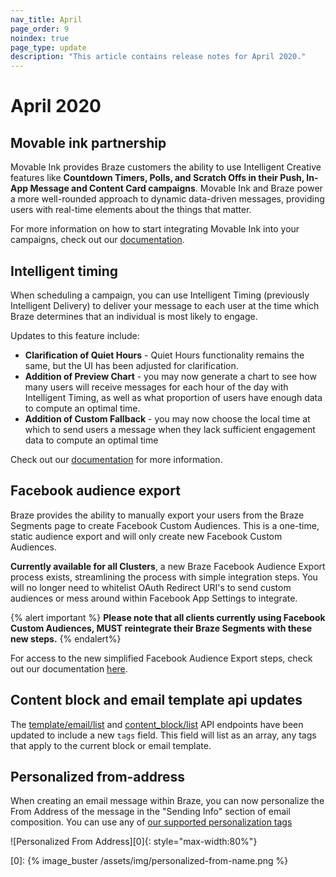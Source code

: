 ```yaml
---
nav_title: April
page_order: 9
noindex: true
page_type: update
description: "This article contains release notes for April 2020."
---
```

# April 2020

## Movable ink partnership

Movable Ink provides Braze customers the ability to use Intelligent Creative features like __Countdown Timers, Polls, and Scratch Offs in their Push, In-App Message and Content Card campaigns__. Movable Ink and Braze power a more well-rounded approach to dynamic data-driven messages, providing users with real-time elements about the things that matter.

For more information on how to start integrating Movable Ink into your campaigns, check out our [documentation]({{site.baseurl}}/partners/channel_extensions/creative_and_personalization/intelligent_creative/movable_ink/).

## Intelligent timing

When scheduling a campaign, you can use Intelligent Timing (previously Intelligent Delivery) to deliver your message to each user at the time which Braze determines that an individual is most likely to engage.

Updates to this feature include:
- __Clarification of Quiet Hours__ - Quiet Hours functionality remains the same, but the UI has been adjusted for clarification.
- __Addition of Preview Chart__ - you may now generate a chart to see how many users will receive messages for each hour of the day with Intelligent Timing, as well as what proportion of users have enough data to compute an optimal time.
- __Addition of Custom Fallback__ - you may now choose the local time at which to send users a message when they lack sufficient engagement data to compute an optimal time

Check out our [documentation]({{site.baseurl}}/user_guide/intelligence/intelligent_timing/) for more information.

## Facebook audience export

Braze provides the ability to manually export your users from the Braze Segments page to create Facebook Custom Audiences. This is a one-time, static audience export and will only create new Facebook Custom Audiences.

__Currently available for all Clusters__, a new Braze Facebook Audience Export process exists, streamlining the process with simple integration steps. You will no longer need to whitelist OAuth Redirect URI's to send custom audiences or mess around within Facebook App Settings to integrate.

{% alert important %}
__Please note that all clients currently using Facebook Custom Audiences, MUST reintegrate their Braze Segments with these new steps.__
{% endalert%}

For access to the new simplified Facebook Audience Export steps, check out our documentation [here]({{site.baseurl}}/partners/facebook/).

## Content block and email template api updates

The [template/email/list]({{site.baseurl}}/api/endpoints/templates/email_templates/get_list_email_templates/) and [content_block/list]({{site.baseurl}}/api/endpoints/templates/content_blocks_templates/get_list_email_content_blocks/) API endpoints have been updated to include a new `tags` field. This field will list as an array, any tags that apply to the current block or email template.

## Personalized from-address

When creating an email message within Braze, you can now personalize the From Address of the message in the "Sending Info" section of email composition. You can use any of [our supported personalization tags]({{site.baseurl}}/user_guide/personalization_and_dynamic_content/liquid/supported_personalization_tags/)

![Personalized From Address][0]{: style="max-width:80%"}

[0]: {% image_buster /assets/img/personalized-from-name.png %}
